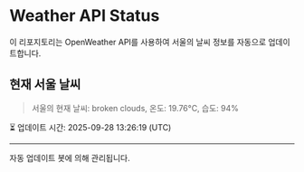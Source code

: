 
# Weather API Status

이 리포지토리는 OpenWeather API를 사용하여 서울의 날씨 정보를 자동으로 업데이트합니다.

## 현재 서울 날씨
> 서울의 현재 날씨: broken clouds, 온도: 19.76°C, 습도: 94%

⏳ 업데이트 시간: 2025-09-28 13:26:19 (UTC)

---
자동 업데이트 봇에 의해 관리됩니다.
